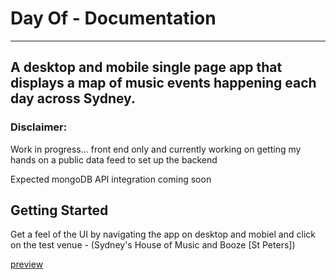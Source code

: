 # Day Of - Documentation

---

## A desktop and mobile single page app that displays a map of music events happening each day across Sydney. 

### Disclaimer:

Work in progress... front end only and currently working on getting my hands on a public data feed to set up the backend 

Expected mongoDB API integration coming soon

## Getting Started


Get a feel of the UI by navigating the app on desktop and mobiel and click on the test venue - (Sydney's House of Music and Booze [St Peters])

[preview](https://playlist-map.vercel.app)